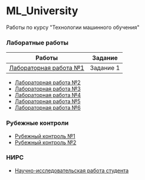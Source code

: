 # ML_University
Работы по курсу "Технологии машинного обучения"
### Лаборатные работы
| Работы | Задание |
| --- | --- |
| [Лабораторная работа №1](https://github.com/LordTemych/ML_University/tree/main/Labs/lab1) | Задание 1 |
- [Лабораторная работа №2](https://github.com/LordTemych/ML_University/tree/main/Labs/lab2)  
- [Лабораторная работа №3](https://github.com/LordTemych/ML_University/tree/main/Labs/lab3)  
- [Лабораторная работа №4](https://github.com/LordTemych/ML_University/tree/main/Labs/lab4)  
- [Лабораторная работа №5](https://github.com/LordTemych/ML_University/tree/main/Labs/lab5)   
- [Лабораторная работа №6](https://github.com/LordTemych/ML_University/tree/main/Labs/lab6)
### Рубежные контроли
- [Рубежный контроль №1](https://github.com/LordTemych/ML_University/tree/main/RK/RK1)  
- [Рубежный контроль №2](https://github.com/LordTemych/ML_University/tree/main/RK/RK2) 
### НИРС
- [Научно-исследовательская работа студента](https://github.com/LordTemych/ML_University/tree/main/NIRS)
